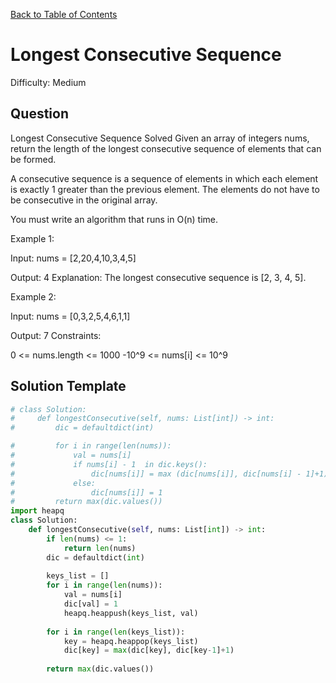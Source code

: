 [Back to Table of Contents](../README.md)

# Longest Consecutive Sequence
Difficulty: Medium

## Question
Longest Consecutive Sequence
Solved 
Given an array of integers nums, return the length of the longest consecutive sequence of elements that can be formed.

A consecutive sequence is a sequence of elements in which each element is exactly 1 greater than the previous element. The elements do not have to be consecutive in the original array.

You must write an algorithm that runs in O(n) time.

Example 1:

Input: nums = [2,20,4,10,3,4,5]

Output: 4
Explanation: The longest consecutive sequence is [2, 3, 4, 5].

Example 2:

Input: nums = [0,3,2,5,4,6,1,1]

Output: 7
Constraints:

0 <= nums.length <= 1000
-10^9 <= nums[i] <= 10^9

## Solution Template
```python
# class Solution:
#     def longestConsecutive(self, nums: List[int]) -> int:
#         dic = defaultdict(int)

#         for i in range(len(nums)):
#             val = nums[i]
#             if nums[i] - 1  in dic.keys():
#                 dic[nums[i]] = max (dic[nums[i]], dic[nums[i] - 1]+1)
#             else:
#                 dic[nums[i]] = 1
#         return max(dic.values())
import heapq
class Solution:
    def longestConsecutive(self, nums: List[int]) -> int:
        if len(nums) <= 1:
            return len(nums)
        dic = defaultdict(int)
        
        keys_list = []
        for i in range(len(nums)):
            val = nums[i]
            dic[val] = 1
            heapq.heappush(keys_list, val)
        
        for i in range(len(keys_list)):
            key = heapq.heappop(keys_list)
            dic[key] = max(dic[key], dic[key-1]+1)
        
        return max(dic.values())
            
```
